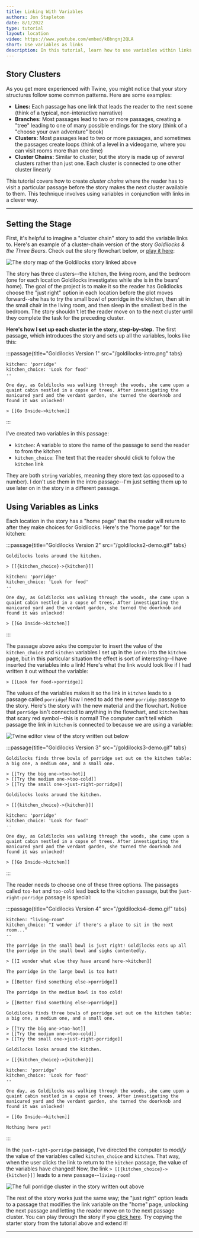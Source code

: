```yaml
---
title: Linking With Variables
authors: Jon Stapleton
date: 8/1/2022
type: tutorial
layout: location
video: https://www.youtube.com/embed/kBbngnj2QLA
short: Use variables as links
description: In this tutorial, learn how to use variables within links to make your passages more flexible, able to lead the reader to many different locations rather than one pre-determined one. Links allow you to create passage "clusters" that readers can explore; once they reach a certain passage, you can use a variable to "unlock" a link to a new cluster, moving the story forward to a new place or scenario.
---
```


## Story Clusters

As you get more experienced with Twine, you might notice that your story structures follow some common patterns. Here are some examples:

* **Lines:** Each passage has one link that leads the reader to the next scene (think of a typical, non-interactive narrative)
* **Branches:** Most passages lead to two or more passages, creating a "tree" leading to one of many possible endings for the story (think of a "choose your own adventure" book)
* **Clusters:** Most passages lead to two or more passages, and sometimes the passages create loops (think of a level in a videogame, where you can visit rooms more than one time)
* **Cluster Chains:** Similar to cluster, but the story is made up of *several* clusters rather than just one. Each cluster is connected to one other cluster linearly

<!-- ![Divided into four quadrants, diagrams showing the four story formats described above](TODO:) -->

This tutorial covers how to create *cluster chains* where the reader has to visit a particular passage before the story makes the next cluster available to them. This technique involves using variables in conjunction with links in a clever way.

---

## Setting the Stage

First, it's helpful to imagine a "cluster chain" story to add the variable links to. Here's an example of a cluster-chain version of the story *Goldilocks & the Three Bears*. Check out the story flowchart below, or [play it here](/examples/goldilocks):

![The story map of the Goldilocks story linked above](/goldilocks-map.png)

The story has three clusters--the kitchen, the living room, and the bedroom (one for each location Goldilocks investigates while she is in the bears' home). The goal of the project is to make it so the reader has Golidlocks choose the "just right" option in each location before the plot moves forward--she has to try the small bowl of porridge in the kitchen, then sit in the small chair in the living room, and then sleep in the smallest bed in the bedroom. The story shouldn't let the reader move on to the next cluster until they complete the task for the preceding cluster.

**Here's how I set up each cluster in the story, step-by-step.** The first passage, which introduces the story and sets up all the variables, looks like this:

:::passage{title="Goldilocks Version 1" src="/goldilocks-intro.png" tabs}
```intro
kitchen: 'porridge'
kitchen_choice: 'Look for food'
--

One day, as Goldilocks was walking through the woods, she came upon a quaint cabin nestled in a copse of trees. After investigating the manicured yard and the verdant garden, she turned the doorknob and found it was unlocked!

> [[Go Inside->kitchen]]
```
:::

I've created two variables in this passage: 

* `kitchen`: A variable to store the name of the passage to send the reader to from the kitchen
* `kitchen_choice`: The text that the reader should click to follow the `kitchen` link

They are both `string` variables, meaning they store text (as opposed to a number). I don't use them in the intro passage--I'm just setting them up to use later on in the story in a different passage.

## Using Variables as Links

Each location in the story has a "home page" that the reader will return to after they make choices for Goldilocks. Here's the "home page" for the kitchen:

:::passage{title="Goldilocks Version 2" src="/goldilocks2-demo.gif" tabs}
```kitchen
Goldilocks looks around the kitchen.

> [[{kitchen_choice}->{kitchen}]]
```
```intro
kitchen: 'porridge'
kitchen_choice: 'Look for food'
--

One day, as Goldilocks was walking through the woods, she came upon a quaint cabin nestled in a copse of trees. After investigating the manicured yard and the verdant garden, she turned the doorknob and found it was unlocked!

> [[Go Inside->kitchen]]
```
:::

The passage above asks the computer to insert the value of the `kitchen_choice` and `kitchen` variables I set up in the `intro` into the `kitchen` page, but in this particular situation the effect is sort of interesting--I have inserted the variables into a link! Here's what the link would look like if I had written it out without the variable:

```
> [[Look for food->porridge]]
```

The values of the variables makes it so the link in `kitchen` leads to a passage called `porridge`! Now I need to add the new `porridge` passage to the story. Here's the story with the new material and the flowchart. Notice that `porridge` isn't connected to anything in the flowchart, and `kitchen` has that scary red symbol--this is normal! The computer can't tell which passage the link in `kitchen` is connected to because we are using a variable:

![Twine editor view of the story written out below](/porridge-cluster.png)

:::passage{title="Goldilocks Version 3" src="/goldilocks3-demo.gif" tabs}
```porridge
Goldilocks finds three bowls of porridge set out on the kitchen table: a big one, a medium one, and a small one.

> [[Try the big one->too-hot]]
> [[Try the medium one->too-cold]]
> [[Try the small one->just-right-porridge]]
```
```kitchen
Goldilocks looks around the kitchen.

> [[{kitchen_choice}->{kitchen}]]
```
```intro
kitchen: 'porridge'
kitchen_choice: 'Look for food'
--

One day, as Goldilocks was walking through the woods, she came upon a quaint cabin nestled in a copse of trees. After investigating the manicured yard and the verdant garden, she turned the doorknob and found it was unlocked!

> [[Go Inside->kitchen]]
```
:::

The reader needs to choose one of these three options. The passages called `too-hot` and `too-cold` lead back to the `kitchen` passage, but the `just-right-porridge` passage is special:

:::passage{title="Goldilocks Version 4" src="/goldilocks4-demo.gif" tabs}
```just-right-porridge
kitchen: "living-room"
kitchen_choice: "I wonder if there's a place to sit in the next room..."
--

The porridge in the small bowl is just right! Goldilocks eats up all the porridge in the small bowl and sighs contentedly.

> [[I wonder what else they have around here->kitchen]]
```
```too-hot
The porridge in the large bowl is too hot!

> [[Better find something else->porridge]]
```
```too-cold
The porridge in the medium bowl is too cold!

> [[Better find something else->porridge]]
```
```porridge
Goldilocks finds three bowls of porridge set out on the kitchen table: a big one, a medium one, and a small one.

> [[Try the big one->too-hot]]
> [[Try the medium one->too-cold]]
> [[Try the small one->just-right-porridge]]
```
```kitchen
Goldilocks looks around the kitchen.

> [[{kitchen_choice}->{kitchen}]]
```
```intro
kitchen: 'porridge'
kitchen_choice: 'Look for food'
--

One day, as Goldilocks was walking through the woods, she came upon a quaint cabin nestled in a copse of trees. After investigating the manicured yard and the verdant garden, she turned the doorknob and found it was unlocked!

> [[Go Inside->kitchen]]
```
```living-room
Nothing here yet!
```
:::

In the `just-right-porridge` passage, I've directed the computer to *modify* the value of the variables called `kitchen_choice` and `kitchen`. That way, when the user clicks the link to return to the `kitchen` passage, the value of the variables have changed! Now, the link `> [[{kitchen_choice}->{kitchen}]]` leads to a new passage--`living-room`!

![The full porridge cluster in the story written out above](/porridge-cluster-complete.png)

The rest of the story works just the same way; the "just right" option leads to a passage that modifies the link variable on the "home" page, unlocking the next passage and letting the reader move on to the next passage cluster. You can play through the story if you [click here](/examples/goldilocks). Try copying the starter story from the tutorial above and extend it!

---